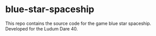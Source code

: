 # blue-star-spaceship
This repo contains the source code for the game blue star spaceship. Developed for the Ludum Dare 40.
